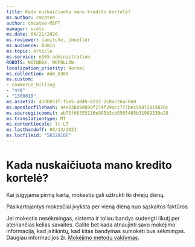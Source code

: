 ```yaml
---
title: Kada nuskaičiuota mano kredito kortelė?
ms.author: cmcatee
author: cmcatee-MSFT
manager: scotv
ms.date: 04/21/2020
ms.reviewer: jamitche, jmueller
ms.audience: Admin
ms.topic: article
ms.service: o365-administration
ROBOTS: NOINDEX, NOFOLLOW
localization_priority: Normal
ms.collection: Adm_O365
ms.custom:
- commerce_billing
- "446"
- "1500018"
ms.assetid: 43db851f-f5e5-4849-8222-2c8ac26acb60
ms.openlocfilehash: 44eb3b09d899f274f29acc777bec50072815b70c
ms.sourcegitcommit: ab75f66355116e995b3cb5505465b31989339e28
ms.translationtype: MT
ms.contentlocale: lt-LT
ms.lasthandoff: 08/13/2021
ms.locfileid: "58328166"
---
```

# <a name="when-is-my-credit-card-charged"></a>Kada nuskaičiuota mano kredito kortelė?

Kai įsigyjama pirmą kartą, mokestis gali užtrukti iki dviejų dienų.
  
Pasikartojantys mokesčiai įvyksta per vieną dieną nuo sąskaitos faktūros.
  
Jei mokestis nesėkmingas, sistema ir toliau bandys sudengti likutį per ateinančias kelias savaites. Galite bet kada atnaujinti savo mokėjimo informaciją, kad įsitikintų, kad kitas bandymas sumokėti bus sėkmingas. Daugiau informacijos žr. [Mokėjimo metodų valdymas](https://docs.microsoft.com/microsoft-365/commerce/billing-and-payments/manage-payment-methods).